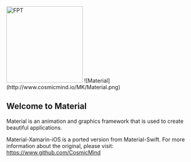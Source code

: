 <img alt="FPT" src="https://fpt.com.vn//Images/images/member_company/pu-member1.jpg" width="200px">
![Material](http://www.cosmicmind.io/MK/Material.png)



## Welcome to Material

Material is an animation and graphics framework that is used to create beautiful applications.

Material-Xamarin-iOS is a ported version from Material-Swift. For more information about the original, please visit: https://www.github.com/CosmicMind

